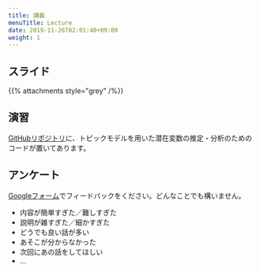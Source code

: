 ```yaml
---
title: 講義
menuTitle: Lecture
date: 2019-11-26T02:01:40+09:00
weight: 1
---
```


## スライド

{{% attachments style="grey" /%}}

## 演習

[GitHubリポジトリ](https://github.com/umemotsu/introduction-to-data-science/tree/master/06)に、トピックモデルを用いた潜在変数の推定・分析のためのコードが置いてあります。

## アンケート

[Googleフォーム](https://docs.google.com/forms/d/e/1FAIpQLSeOmcyiW7g2pvdTn8SUBPT_xvnG43GMC0ChudOpKBfy5dMLvQ/viewform?usp=sf_link)でフィードバックをください。どんなことでも構いません。

- 内容が簡単すぎた／難しすぎた
- 説明が雑すぎた／細かすぎた
- どうでも良い話が多い
- あそこが分からなかった
- 次回にあの話をしてほしい
- …
